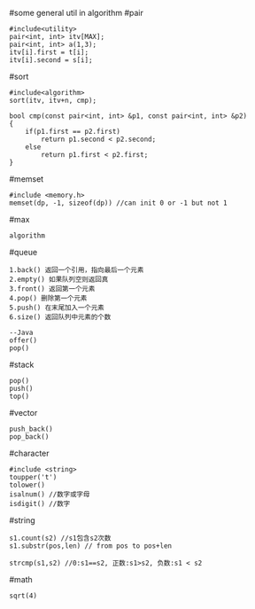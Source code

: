 #some general util in algorithm
#pair
```
#include<utility>
pair<int, int> itv[MAX];
pair<int, int> a(1,3);
itv[i].first = t[i];
itv[i].second = s[i];
```

#sort
```
#include<algorithm>
sort(itv, itv+n, cmp);

bool cmp(const pair<int, int> &p1, const pair<int, int> &p2)
{
    if(p1.first == p2.first)
        return p1.second < p2.second;
    else
        return p1.first < p2.first;
}
```

#memset
```
#include <memory.h>
memset(dp, -1, sizeof(dp)) //can init 0 or -1 but not 1 
```

#max
```
algorithm
```


#queue
```
1.back() 返回一个引用，指向最后一个元素
2.empty() 如果队列空则返回真
3.front() 返回第一个元素
4.pop() 删除第一个元素
5.push() 在末尾加入一个元素
6.size() 返回队列中元素的个数

--Java
offer()
pop()
```


#stack
```
pop()
push()
top()

```

#vector
```
push_back()
pop_back()

```

#character
```
#include <string>
toupper('t')
tolower()
isalnum() //数字或字母
isdigit() //数字
```

#string
```
s1.count(s2) //s1包含s2次数
s1.substr(pos,len) // from pos to pos+len
```



```
strcmp(s1,s2) //0:s1==s2, 正数:s1>s2, 负数:s1 < s2
```

#math
```
sqrt(4)
```